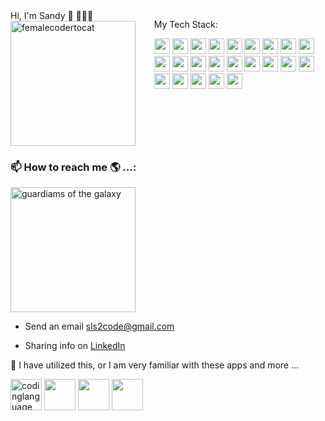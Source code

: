 
<div align:'left' {: style="display: flex" }>
 <div>
Hi, I'm Sandy 👋 👩🏾‍💻
 
<img src="https://github.com/slsmi894/slsmi894/assets/83996619/1f446ca1-b5b4-4cc9-a8f4-8abb0e1bc994" alt="femalecodertocat" width="200" height="200"> 

</div>

</br>

<div {: style:"align: center" } >

 My Tech Stack:

 <div>

<img src="https://github.com/slsmi894/slsmi894/assets/83996619/f996c96c-1346-42fc-a0dd-5ec21b26ebd0" alt="codinglanguage" width="25" height="25">

<img src="https://github.com/slsmi894/slsmi894/assets/83996619/101f76f3-36c2-4411-a63e-f24bd897997b" alt="codinglanguage" width="25" height="25">

<img src="https://github.com/slsmi894/slsmi894/assets/83996619/be1feddc-89c5-4b04-b324-03f2339d7807" alt="codinglanguage" width="25" height="25">

<img src="https://github.com/slsmi894/slsmi894/assets/83996619/da8f1a38-af8f-4467-8a6f-6794e440ddaa" alt="codinglanguage" width="25" height="25">

<img src="https://github.com/slsmi894/slsmi894/assets/83996619/95c5e5f0-12a6-4a15-9db2-b406137186f2" alt="codinglanguage" width="25" height="25">

<img src="https://github.com/slsmi894/slsmi894/assets/83996619/0c374934-cade-4a6a-a062-aa40c2fb8a64" width="25" height="25">

<img src="https://github.com/slsmi894/slsmi894/assets/83996619/ca80ab7f-248c-4408-9925-bfbb2ba9882d" width="25" height="25">

<img src="https://github.com/slsmi894/slsmi894/assets/83996619/8c02cf4a-2606-4a4a-95c0-c08b0907ec7c" width="25" height="25">

<img src="https://github.com/slsmi894/slsmi894/assets/83996619/f86203ba-1cc6-427d-8585-8faaf5549bb9" width="25" height="25">

</div>

<div> 

<img src="https://github.com/slsmi894/slsmi894/assets/83996619/feb54dd0-29df-4d37-9c5a-65d8b33353f6e" width="25" height="25">

<img src="https://github.com/slsmi894/slsmi894/assets/83996619/1d2b4822-8f65-4945-9f6f-0e31972f0336" width="25" height="25">

<img src="https://github.com/slsmi894/slsmi894/assets/83996619/4b098175-3296-469a-b5e3-76e7116b24e0" width="25" height="25">

<img src="https://github.com/slsmi894/slsmi894/assets/83996619/6b094518-2785-44f2-a954-51ee73a307e8" width="25" height="25">

<img src="https://github.com/slsmi894/slsmi894/assets/83996619/4c5487a9-bffa-471f-885b-09b0f4fa2610" width="25" height="25">

<img src="https://github.com/slsmi894/slsmi894/assets/83996619/6d276ac2-6f28-4cbf-bc98-e777306c8891" width="25" height="25">

<img src="https://github.com/slsmi894/slsmi894/assets/83996619/a6f6fdf2-cd08-412a-8a25-3583b7198b83" width="25" height="25">

<img src="https://github.com/slsmi894/slsmi894/assets/83996619/bde81bcc-4b14-4c83-a0e9-65b5b1dbf61b" width="25" height="25">

<img src="https://github.com/slsmi894/slsmi894/assets/83996619/1c54a3ab-479b-4867-a078-8188cf78f390" width="25" height="25">

<img src="https://github.com/slsmi894/slsmi894/assets/83996619/54c15a02-492c-4607-b327-069e96b4bc68" width="25" height="25">

<img src="https://github.com/slsmi894/slsmi894/assets/83996619/04c80861-3b5e-4250-9c8f-a260e1cd2953" width="25" height="25">

<img src="https://github.com/slsmi894/slsmi894/assets/83996619/686002a0-6438-4273-ae78-75e4a14c7dd1" width="25" height="25">

<img src="https://github.com/slsmi894/slsmi894/assets/83996619/ff29c088-e591-4b1d-84f2-3d1be280d6eb" width="25" height="25">

<img src="https://github.com/slsmi894/slsmi894/assets/83996619/4c541c34-16bd-4010-bad2-9c3f786c2c4c" width="25" height="25">

</div>

</div>

</div>


<div>
 
### 📫 How to reach me 🌎 ...:  


  
  <img src="http://38.media.tumblr.com/e50a6888e95783b4ffc678e67890562d/tumblr_naqiaaaNht1qjulcao4_500.gif" alt="guardiams of the galaxy" width="200" height="200" borderRadius="50px">

  </div>
  
  <div>
    
  - Send an email [sls2code@gmail.com](sls2code@gmail.com)
    
  - Sharing info on [LinkedIn](https://www.linkedin.com/in/sandrasmithdev1548/)
    
  </div>








🌱 I have utilized this, or I am very familiar with these apps and more  ...

<img src="https://github.com/slsmi894/slsmi894/assets/83996619/beef676e-2a9c-454c-a196-1b2be8ffbf34" alt="codinglanguage" width="50" height="50">

<img src="https://github.com/slsmi894/slsmi894/assets/83996619/2ec8f1d6-4375-44d0-b8d5-a731b3b4bf75" width="50" height="50">

<img src="https://github.com/slsmi894/slsmi894/assets/83996619/d5d307c2-8cbe-4e2f-8b23-79353b7b3b8d" width="50" height="50">

<img src="https://github.com/slsmi894/slsmi894/assets/83996619/249a19a0-9a48-4750-b313-972ed1fff71e" width="50" height="50">







